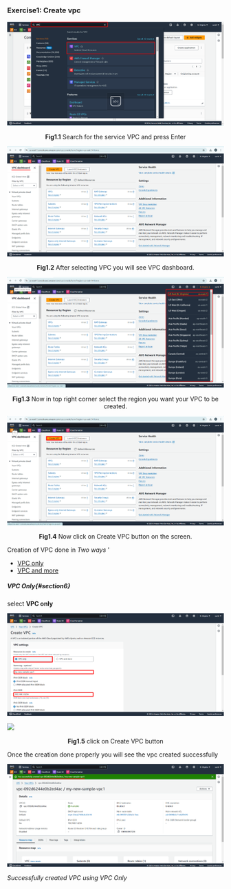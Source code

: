 ### Exercise1: Create vpc

![](./images/VPC03.png )
<p align="center">
<strong>Fig1.1</strong> Search for the service VPC and press Enter
</p>
  


![](./images/VPC04.png )
<p align="center">
<strong>Fig1.2</strong> After selecting VPC you will see VPC dashboard.
</p>

![](./images/VPC05.png )

<p align="center">
<strong>Fig1.3</strong> Now in top right corner select the region you want your VPC to be created.
</p>
  
![](./images/VPC06.png )

<p align="center">
<strong>Fig1.4</strong> Now click on Create VPC button on the screen.
</p>

Creation of VPC done in *Two ways* '


- [VPC only](#section6)  
- [VPC and more](#section7)
  
##### VPC Only{#section6}
select **VPC only** 

![](./images/VPC14.png)

![](./images/VPC121.45.png)

<p align="center">
<strong>Fig1.5</strong> click on Create VPC button
</p>

Once the creation done properly you will see the vpc created successfully

![](./images/VPC15.png )
  
*Successfully created VPC using VPC Only*